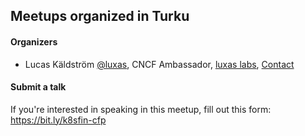 ## Meetups organized in Turku

#### Organizers

 - Lucas Käldström [@luxas](https://github.com/luxas), CNCF Ambassador, [luxas labs](https://luxaslabs.com), [Contact](https://www.cncf.io/speaker/luxas)

#### Submit a talk

If you're interested in speaking in this meetup, fill out this form: https://bit.ly/k8sfin-cfp
